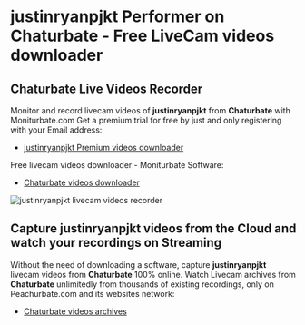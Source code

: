 # justinryanpjkt Performer on Chaturbate - Free LiveCam videos downloader

## Chaturbate Live Videos Recorder

Monitor and record livecam videos of **justinryanpjkt** from **Chaturbate** with Moniturbate.com
Get a premium trial for free by just and only registering with your Email address:
* [justinryanpjkt Premium videos downloader](https://moniturbate.com/request-demo-licence-key.html)

Free livecam videos downloader - Moniturbate Software:
* [Chaturbate videos downloader](https://moniturbate.com/moniturbate-download-software.html)

![justinryanpjkt livecam videos recorder](https://peachurnet.com/templates/moniturbate-software.png)


## Capture justinryanpjkt videos from the Cloud and watch your recordings on Streaming

Without the need of downloading a software, capture **justinryanpjkt** livecam videos from **Chaturbate** 100% online.
Watch Livecam archives from **Chaturbate** unlimitedly from thousands of existing recordings, only on Peachurbate.com and its websites network:
* [Chaturbate videos archives](https://peachurnet.com/)